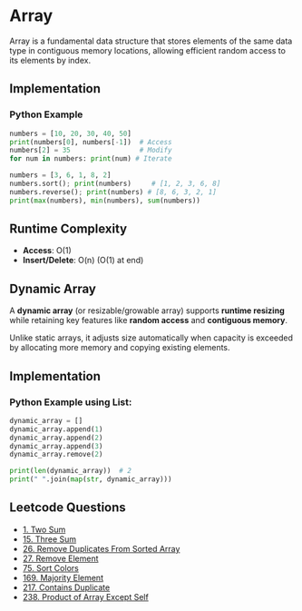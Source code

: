 # Array

Array is a fundamental data structure that stores elements of the same data type in contiguous memory locations, allowing efficient random access to its elements by index.

## Implementation
### Python Example
```python
numbers = [10, 20, 30, 40, 50]
print(numbers[0], numbers[-1])  # Access
numbers[2] = 35                 # Modify
for num in numbers: print(num) # Iterate

numbers = [3, 6, 1, 8, 2]
numbers.sort(); print(numbers)     # [1, 2, 3, 6, 8]
numbers.reverse(); print(numbers) # [8, 6, 3, 2, 1]
print(max(numbers), min(numbers), sum(numbers))
```

## Runtime Complexity
- **Access**: O(1)
- **Insert/Delete**: O(n) (O(1) at end)

## Dynamic Array

A **dynamic array** (or resizable/growable array) supports **runtime resizing** while retaining key features like **random access** and **contiguous memory**.

Unlike static arrays, it adjusts size automatically when capacity is exceeded by allocating more memory and copying existing elements.

## Implementation
### Python Example using List:
```python
dynamic_array = []
dynamic_array.append(1)
dynamic_array.append(2)
dynamic_array.append(3)
dynamic_array.remove(2)

print(len(dynamic_array))  # 2
print(" ".join(map(str, dynamic_array)))
```

## Leetcode Questions
- [1. Two Sum](../../leetcode_questions/1_two_sum.md)
- [15. Three Sum](../../leetcode_questions/15_three_sum.md)
- [26. Remove Duplicates From Sorted Array](../../leetcode_questions/26_remove_duplicates_from_sorted_array.md)
- [27. Remove Element](../../leetcode_questions/27_remove_element.md)
- [75. Sort Colors](../../leetcode_questions/75_sort_colors.md)
- [169. Majority Element](../../leetcode_questions/169_majority_element.md)
- [217. Contains Duplicate](../../leetcode_questions/217_contain_duplicate.md)
- [238. Product of Array Except Self](../../leetcode_questions/238_product_of_array_except_self.md)
